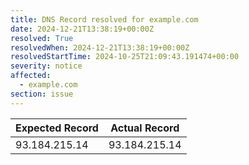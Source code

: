 ```yaml
---
title: DNS Record resolved for example.com
date: 2024-12-21T13:38:19+00:00Z
resolved: True
resolvedWhen: 2024-12-21T13:38:19+00:00Z
resolvedStartTime: 2024-10-25T21:09:43.191474+00:00
severity: notice
affected:
  - example.com
section: issue
---
```


| Expected Record  | Actual Record  |
|------------------|----------------|
| 93.184.215.14 | 93.184.215.14 |
